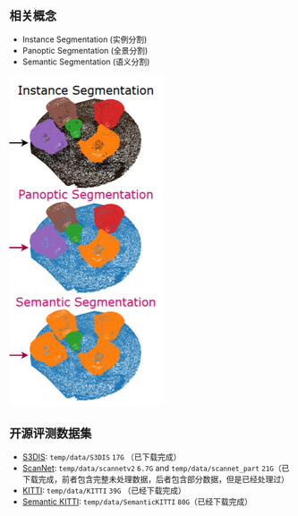 ## 相关概念

- Instance Segmentation (实例分割)
- Panoptic Segmentation (全景分割)
- Semantic Segmentation (语义分割)

![](assets/image.png)

## 开源评测数据集

- [S3DIS](https://paperswithcode.com/dataset/s3dis): `temp/data/S3DIS` `17G`  （已下载完成）
- [ScanNet](http://www.scan-net.org/): `temp/data/scannetv2` `6.7G`  and `temp/data/scannet_part` `21G`（已下载完成，前者包含完整未处理数据，后者包含部分数据，但是已经处理过）
- [KITTI](https://www.cvlibs.net/datasets/kitti/): `temp/data/KITTI` `39G`  （已经下载完成）
- [Semantic KITTI](http://www.semantic-kitti.org/): `temp/data/SemanticKITTI` `80G`（已经下载完成）